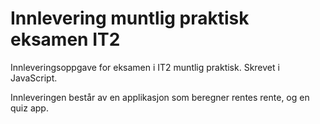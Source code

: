 # Innlevering muntlig praktisk eksamen IT2

Innleveringsoppgave for eksamen i IT2 muntlig praktisk.
Skrevet i JavaScript.

Innleveringen består av en applikasjon som beregner rentes rente, og en quiz app.

